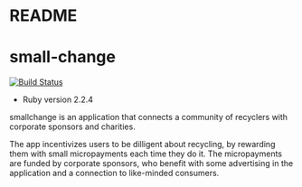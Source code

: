
# README 

# small-change

[![Build Status](https://travis-ci.org/Jalindner/small-change.svg?branch=travis)](https://travis-ci.org/Jalindner/small-change)

* Ruby version
2.2.4

smallchange is an application that connects a community of recyclers with corporate sponsors and charities.

The app incentivizes users to be dilligent about recycling, by rewarding them with small micropayments each time they do it. The micropayments are funded by corporate sponsors, who benefit with some advertising in the application and a connection to like-minded consumers.
